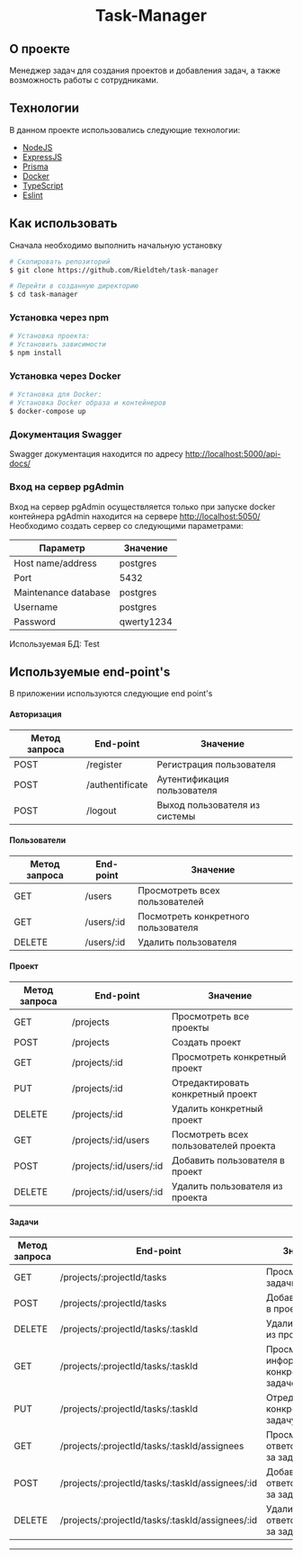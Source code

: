 <!-- /* cSpell:disable */
/* spell-checker: disable */
/* spellchecker: disable */ -->
<h1 align="center">Task-Manager</h1>

## О проекте

Менеджер задач для создания проектов и добавления задач, а также возможность работы с сотрудниками.

## Технологии

В данном проекте использовались следующие технологии:

- [NodeJS](https://nodejs.org/en/)
- [ExpressJS](https://expressjs.com/)
- [Prisma](https://www.prisma.io)
- [Docker](https://www.docker.com)
- [TypeScript](https://www.typescriptlang.org)
- [Eslint](https://eslint.org)

## Как использовать

Сначала необходимо выполнить начальную установку

```bash
# Скопировать репозиторий
$ git clone https://github.com/Rieldteh/task-manager

# Перейти в созданную директорию
$ cd task-manager
```
### Установка через npm
```bash
# Установка проекта:
# Установить зависимости
$ npm install
```

### Установка через Docker
```bash
# Установка для Docker:
# Установка Docker образа и контейнеров
$ docker-compose up
```

### Документация Swagger
Swagger документация находится по адресу <http://localhost:5000/api-docs/>

### Вход на сервер pgAdmin
Вход на сервер pgAdmin осуществляется только при запуске docker контейнера
pgAdmin находится на сервере <http://localhost:5050/>
Необходимо создать сервер со следующими параметрами:

| Параметр              | Значение    |
|-----------------------|-------------|
| Host name/address     | postgres    |
| Port                  | 5432        |
| Maintenance database  | postgres    |
| Username              | postgres    |
| Password              | qwerty1234  |

Используемая БД: Test

## Используемые end-point's
В приложении используются следующие end point's

#### Авторизация

| Метод запроса | End-point       | Значение                       |
|---------------|-----------------|--------------------------------|
| POST          | /register       | Регистрация пользователя       |
| POST          | /authentificate | Аутентификация пользователя    |
| POST          | /logout         | Выход пользователя из системы  |

#### Пользователи

| Метод запроса | End-point       | Значение                            |
|---------------|-----------------|-------------------------------------|
| GET           | /users          | Просмотреть всех пользователей      |
| GET           | /users/:id      | Посмотреть конкретного пользователя |
| DELETE        | /users/:id      | Удалить пользователя                |

#### Проект

| Метод запроса | End-point               | Значение                                 |
|---------------|-------------------------|------------------------------------------|
| GET           | /projects               | Просмотреть все проекты                  |
| POST          | /projects               | Создать проект                           |
| GET           | /projects/:id           | Просмотреть конкретный проект            |
| PUT           | /projects/:id           | Отредактировать конкретный проект        |
| DELETE        | /projects/:id           | Удалить конкретный проект                |
| GET           | /projects/:id/users     | Посмотреть всех пользователей проекта    |
| POST          | /projects/:id/users/:id | Добавить пользователя в проект           |
| DELETE        | /projects/:id/users/:id | Удалить пользователя из проекта          |

#### Задачи

| Метод запроса | End-point                                        | Значение                                       |
|---------------|--------------------------------------------------|------------------------------------------------|
| GET           | /projects/:projectId/tasks                       | Просмотреть все задачи проекта                 |
| POST          | /projects/:projectId/tasks                       | Добавить задачу в проект                       |
| DELETE        | /projects/:projectId/tasks/:taskId               | Удалить задачу из проекта                      |
| GET           | /projects/:projectId/tasks/:taskId               | Просмотреть информацию о конкретной задаче     |
| PUT           | /projects/:projectId/tasks/:taskId               | Отредактировать конкретную задачу              |
| GET           | /projects/:projectId/tasks/:taskId/assignees     | Просмотреть ответственных за задачу            |
| POST          | /projects/:projectId/tasks/:taskId/assignees/:id | Добавить ответственного за задачу              |
| DELETE        | /projects/:projectId/tasks/:taskId/assignees/:id | Удалить ответственного за задачу               |

---
